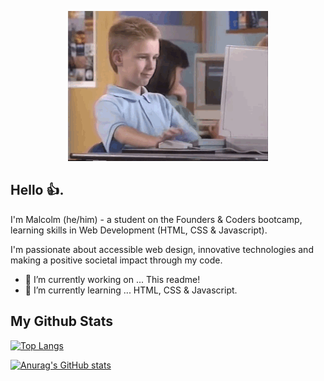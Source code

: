 <p align="center">
<img src="https://github.com/malcolmwilson8/malcolmwilson8/blob/main/thumbs-up.gif">
</p>

## Hello 👍.

I'm Malcolm (he/him) - a student on the Founders & Coders bootcamp, learning skills in Web Development (HTML, CSS & Javascript).

I'm passionate about accessible web design, innovative technologies and making a positive societal impact through my code.

- 🔭 I’m currently working on ... This readme!
- 🌱 I’m currently learning ... HTML, CSS & Javascript.

## My Github Stats

[![Top Langs](https://github-readme-stats.vercel.app/api/top-langs/?username=malcolmwilson8&theme=dark)](https://github.com/malcolmwilson8/github-readme-stats)

[![Anurag's GitHub stats](https://github-readme-stats.vercel.app/api?username=malcolmwilson8&theme=dark)](https://github.com/malcolmwilson8/github-readme-stats)


